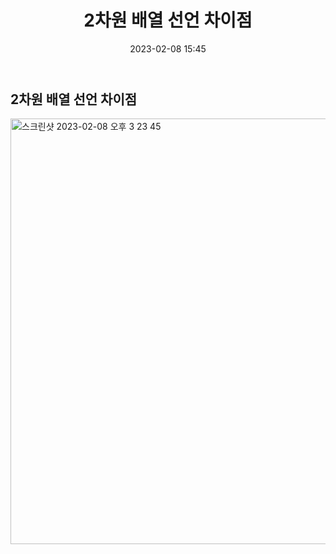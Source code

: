 ﻿---
title: 2차원 배열 선언 차이점
date: 2023-02-08 15:45
categories: [BOJ, Algorithm]
tags: [BOJ, Algorithm]
---

## 2차원 배열 선언 차이점

<img width="681" alt="스크린샷 2023-02-08 오후 3 23 45" src="https://user-images.githubusercontent.com/106083871/217454413-faf88060-6ab3-410b-b942-b930aed43c1d.png">
